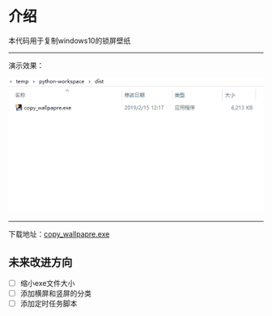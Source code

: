 # 介绍

本代码用于复制windows10的锁屏壁纸

---

演示效果：

![img1](./img/img1.gif)

---

下载地址：[copy_wallpapre.exe](https://github.com/mengfu188/copy_wallpaper/releases/download/1.0.0/copy_wallpapre.exe)

## 未来改进方向

- [ ] 缩小exe文件大小
- [ ] 添加横屏和竖屏的分类
- [ ] 添加定时任务脚本